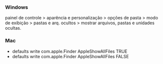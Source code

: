 ### Windows ###
painel de controle > aparência e personalização > opções de pasta > modo de exibição > pastas e arq. ocultos > mostrar arquivos, pastas e unidades ocultas.

### Mac ###
* defaults write com.apple.Finder AppleShowAllFiles TRUE
* defaults write com.apple.Finder AppleShowAllFiles FALSE